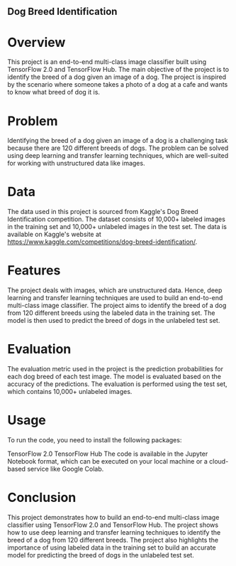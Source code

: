 ## Dog Breed Identification

# Overview

This project is an end-to-end multi-class image classifier built using TensorFlow 2.0 and TensorFlow Hub. The main objective of the project is to identify the breed of a dog given an image of a dog. The project is inspired by the scenario where someone takes a photo of a dog at a cafe and wants to know what breed of dog it is.

# Problem

Identifying the breed of a dog given an image of a dog is a challenging task because there are 120 different breeds of dogs. The problem can be solved using deep learning and transfer learning techniques, which are well-suited for working with unstructured data like images.

# Data

The data used in this project is sourced from Kaggle's Dog Breed Identification competition. The dataset consists of 10,000+ labeled images in the training set and 10,000+ unlabeled images in the test set. The data is available on Kaggle's website at https://www.kaggle.com/competitions/dog-breed-identification/.

# Features

The project deals with images, which are unstructured data. Hence, deep learning and transfer learning techniques are used to build an end-to-end multi-class image classifier. The project aims to identify the breed of a dog from 120 different breeds using the labeled data in the training set. The model is then used to predict the breed of dogs in the unlabeled test set.

# Evaluation

The evaluation metric used in the project is the prediction probabilities for each dog breed of each test image. The model is evaluated based on the accuracy of the predictions. The evaluation is performed using the test set, which contains 10,000+ unlabeled images.

# Usage

To run the code, you need to install the following packages:

TensorFlow 2.0
TensorFlow Hub
The code is available in the Jupyter Notebook format, which can be executed on your local machine or a cloud-based service like Google Colab.

# Conclusion
This project demonstrates how to build an end-to-end multi-class image classifier using TensorFlow 2.0 and TensorFlow Hub. The project shows how to use deep learning and transfer learning techniques to identify the breed of a dog from 120 different breeds. The project also highlights the importance of using labeled data in the training set to build an accurate model for predicting the breed of dogs in the unlabeled test set.

